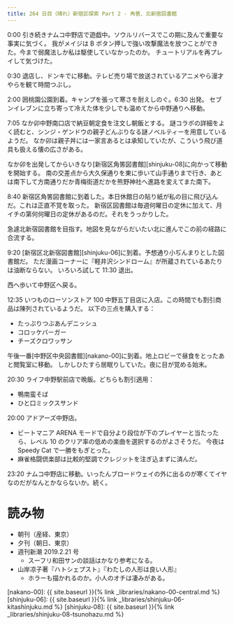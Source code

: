 ```yaml
---
title: 264 日目（晴れ）新宿区探索 Part 2 - 角筈、北新宿図書館
---
```


0:00 引き続きナムコ中野店で遊戯中。ソウルリバースでこの期に及んで重要な事実に気づく。
我がメイジは B ボタン押しで強い攻撃魔法を放つことができた。今まで弱魔法しか私は駆使していなかったのか。
チュートリアルを再プレイして気づけた。

0:30 退店し、ドンキでに移動。テレビ売り場で放送されているアニメやら漫才やらを観て時間つぶし。

2:00 囲桃園公園到着。キャンプを張って寒さを耐えしのぐ。6:30 出発。
セブンイレブンに立ち寄って冷えた体を少しでも温めてから中野通りへ移動。

7:05 なか卯中野南口店で納豆朝定食を注文し朝飯とする。
謎コラボの詳細をよく読むと、シンジ・ゲンドウの親子どんぶりなる謎ノベルティーを用意しているようだ。
なか卯は親子丼には一家言あるとは承知していたが、こういう飛び道具も扱える懐の広さがある。

なか卯を出発してからいきなり[新宿区角筈図書館][shinjuku-08]に向かって移動を開始する。
南の交差点から大久保通りを東に歩いて山手通りまで行き、あとは南下して方南通りだか青梅街道だかを熊野神社へ進路を変えてまた南下。

8:40 新宿区角筈図書館に到着した。本日休館日の貼り紙が私の目に飛び込んだ。これは正直不覚を取った。
新宿区図書館は毎週何曜日の定休に加えて、月イチの第何何曜日の定休があるのだ。それをうっかりした。

急遽北新宿図書館を目指す。地図を見ながらだいたい北に進んでこの前の経路に合流する。

9:20 [新宿区北新宿図書館][shinjuku-06]に到着。予想通り小ぢんまりとした図書館だ。
ただ漫画コーナーに『軽井沢シンドローム』が所蔵されているあたりは油断ならない。
いろいろ試して 11:30 退出。

西へ歩いて中野区へ戻る。

12:35 いつものローソンストア 100 中野五丁目店に入店。この時間でも割引商品は陳列されているようだ。
以下の三点を購入する：
* たっぷりつぶあんデニッシュ
* コロッケバーガー
* チーズクロワッサン

午後一番[中野区中央図書館][nakano-00]に到着。地上ロビーで昼食をとったあと閲覧室に移動。
しかしひたすら居眠りしていた。夜に目が覚める始末。

20:30 ライフ中野駅前店で晩飯。どちらも割引適用：
* 鴨南蛮そば
* ひと口ミックスサンド

20:00 アドアーズ中野店。
* ビートマニア ARENA モードで自分より段位が下のプレイヤーと当たったら、レベル 10 のクリア率の低めの楽曲を選択するのがよさそうだ。
  今夜は Speedy Cat で一勝をもぎとった。
* 麻雀格闘倶楽部は比較的堅調でクレジットを注ぎ込まずに済んだ。

23:20 ナムコ中野店に移動。いったんブロードウェイの外に出るのが寒くてイヤなのだがなんとかならないか。続く。

# 読み物

* 朝刊（産経、東京）
* 夕刊（朝日、東京）
* 週刊新潮 2019.2.21 号
  * スーフリ和田サンの談話はかなり参考になる。
* 山岸凉子著『ハトシェプスト』『わたしの人形は良い人形』
  * ホラーも描かれるのか。小人のオチは凄みがある。

[nakano-00]: {{ site.baseurl }}{% link _libraries/nakano-00-central.md %}
[shinjuku-06]: {{ site.baseurl }}{% link _libraries/shinjuku-06-kitashinjuku.md %}
[shinjuku-08]: {{ site.baseurl }}{% link _libraries/shinjuku-08-tsunohazu.md %}
